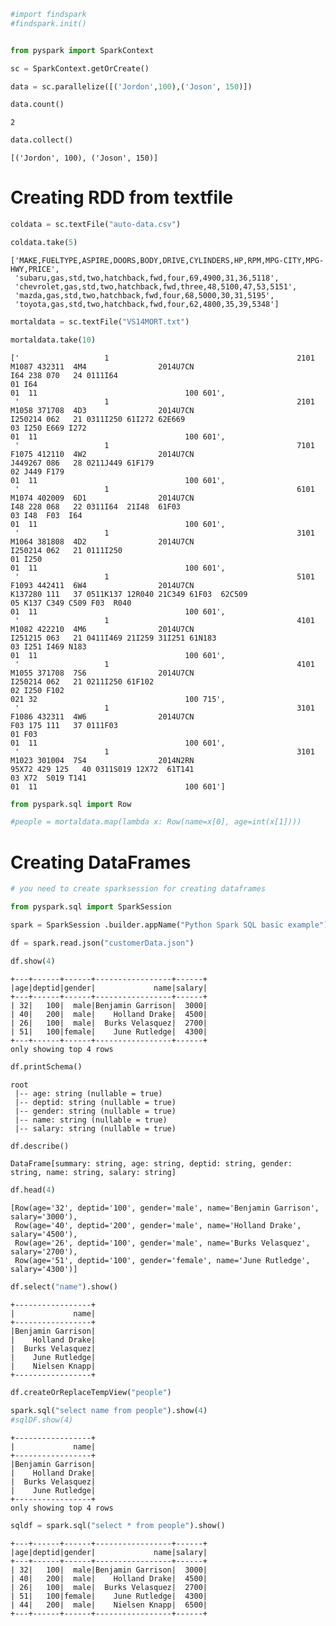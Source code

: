 

```python
#import findspark
#findspark.init()


from pyspark import SparkContext

sc = SparkContext.getOrCreate()

```


```python
data = sc.parallelize([('Jordon',100),('Joson', 150)])
```


```python
data.count()
```




    2




```python
data.collect()
```




    [('Jordon', 100), ('Joson', 150)]



# Creating RDD from textfile


```python
coldata = sc.textFile("auto-data.csv")
```


```python
coldata.take(5)
```




    ['MAKE,FUELTYPE,ASPIRE,DOORS,BODY,DRIVE,CYLINDERS,HP,RPM,MPG-CITY,MPG-HWY,PRICE',
     'subaru,gas,std,two,hatchback,fwd,four,69,4900,31,36,5118',
     'chevrolet,gas,std,two,hatchback,fwd,three,48,5100,47,53,5151',
     'mazda,gas,std,two,hatchback,fwd,four,68,5000,30,31,5195',
     'toyota,gas,std,two,hatchback,fwd,four,62,4800,35,39,5348']




```python
mortaldata = sc.textFile("VS14MORT.txt")
```


```python
mortaldata.take(10)
```




    ['                   1                                          2101  M1087 432311  4M4                2014U7CN                                    I64 238 070   24 0111I64                                                                                                                                                                           01 I64                                                                                                  01  11                                 100 601',
     '                   1                                          2101  M1058 371708  4D3                2014U7CN                                    I250214 062   21 0311I250 61I272 62E669                                                                                                                                                            03 I250 E669 I272                                                                                       01  11                                 100 601',
     '                   1                                          7101  F1075 412110  4W2                2014U7CN                                    J449267 086   28 0211J449 61F179                                                                                                                                                                   02 J449 F179                                                                                            01  11                                 100 601',
     '                   1                                          6101  M1074 402009  6D1                2014U7CN                                    I48 228 068   22 0311I64  21I48  61F03                                                                                                                                                             03 I48  F03  I64                                                                                        01  11                                 100 601',
     '                   1                                          3101  M1064 381808  4D2                2014U7CN                                    I250214 062   21 0111I250                                                                                                                                                                          01 I250                                                                                                 01  11                                 100 601',
     '                   1                                          5101  F1093 442411  6W4                2014U7CN                                    K137280 111   37 0511K137 12R040 21C349 61F03  62C509                                                                                                                                              05 K137 C349 C509 F03  R040                                                                             01  11                                 100 601',
     '                   1                                          4101  M1082 422210  4M6                2014U7CN                                    I251215 063   21 0411I469 21I259 31I251 61N183                                                                                                                                                     03 I251 I469 N183                                                                                       01  11                                 100 601',
     '                   1                                          4101  M1055 371708  7S6                2014U7CN                                    I250214 062   21 0211I250 61F102                                                                                                                                                                   02 I250 F102                                                                                            021 32                                 100 715',
     '                   1                                          3101  F1086 432311  4W6                2014U7CN                                    F03 175 111   37 0111F03                                                                                                                                                                           01 F03                                                                                                  01  11                                 100 601',
     '                   1                                          3101  M1023 301004  7S4                2014N2RN                                  95X72 429 125   40 0311S019 12X72  61T141                                                                                                                                                            03 X72  S019 T141                                                                                       01  11                                 100 601']




```python
from pyspark.sql import Row
```


```python
#people = mortaldata.map(lambda x: Row(name=x[0], age=int(x[1])))
```

# Creating DataFrames 


```python
# you need to create sparksession for creating dataframes 

from pyspark.sql import SparkSession

spark = SparkSession .builder.appName("Python Spark SQL basic example") .config("spark.some.config.option", "some-value").getOrCreate()
```


```python
df = spark.read.json("customerData.json")
```


```python
df.show(4)
```

    +---+------+------+-----------------+------+
    |age|deptid|gender|             name|salary|
    +---+------+------+-----------------+------+
    | 32|   100|  male|Benjamin Garrison|  3000|
    | 40|   200|  male|    Holland Drake|  4500|
    | 26|   100|  male|  Burks Velasquez|  2700|
    | 51|   100|female|    June Rutledge|  4300|
    +---+------+------+-----------------+------+
    only showing top 4 rows
    



```python
df.printSchema()
```

    root
     |-- age: string (nullable = true)
     |-- deptid: string (nullable = true)
     |-- gender: string (nullable = true)
     |-- name: string (nullable = true)
     |-- salary: string (nullable = true)
    



```python
df.describe()

```




    DataFrame[summary: string, age: string, deptid: string, gender: string, name: string, salary: string]




```python
df.head(4)
```




    [Row(age='32', deptid='100', gender='male', name='Benjamin Garrison', salary='3000'),
     Row(age='40', deptid='200', gender='male', name='Holland Drake', salary='4500'),
     Row(age='26', deptid='100', gender='male', name='Burks Velasquez', salary='2700'),
     Row(age='51', deptid='100', gender='female', name='June Rutledge', salary='4300')]




```python
df.select("name").show()
```

    +-----------------+
    |             name|
    +-----------------+
    |Benjamin Garrison|
    |    Holland Drake|
    |  Burks Velasquez|
    |    June Rutledge|
    |    Nielsen Knapp|
    +-----------------+
    



```python
df.createOrReplaceTempView("people")
```


```python
spark.sql("select name from people").show(4)
#sqlDF.show(4)
```

    +-----------------+
    |             name|
    +-----------------+
    |Benjamin Garrison|
    |    Holland Drake|
    |  Burks Velasquez|
    |    June Rutledge|
    +-----------------+
    only showing top 4 rows
    



```python
sqldf = spark.sql("select * from people").show()
```

    +---+------+------+-----------------+------+
    |age|deptid|gender|             name|salary|
    +---+------+------+-----------------+------+
    | 32|   100|  male|Benjamin Garrison|  3000|
    | 40|   200|  male|    Holland Drake|  4500|
    | 26|   100|  male|  Burks Velasquez|  2700|
    | 51|   100|female|    June Rutledge|  4300|
    | 44|   200|  male|    Nielsen Knapp|  6500|
    +---+------+------+-----------------+------+
    

